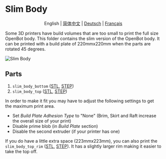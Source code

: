 # Slim Body

<p align="center">
  <span>English</span> |
  <a href="README.zh-CN.md">简体中文</a> |
  <a href="README.de-DE.md">Deutsch</a> |
  <a href="README.fr-FR.md">Français</a>
</p>

Some 3D printers have build volumes that are too small to print the full size OpenBot body.
This folder contains the slim version of the OpenBot body.
It can be printed with a build plate of 220mmx220mm when the parts are rotated 45 degrees.

![Slim Body](../../../../docs/images/slim_body.jpg)

## Parts

1) `slim_body_bottom` ([STL](slim_body_bottom.stl), [STEP](slim_body_bottom.step))
2) `slim_body_top` ([STL](slim_body_top.stl), [STEP](slim_body_top.step))

In order to make it fit you may have to adjust the following settings to get the maximum print area.

- Set *Build Plate Adhesion Type* to "None" (Brim, Skirt and Raft increase the overall size of your print)
- Disable prime blob (in *Build Plate* section)
- Disable the second extruder (if your printer has one)

If you do have a little extra space (223mmx223mm), you can also print the `slim_body_top_rim` ([STL](slim_body_top_rim.stl), [STEP](slim_body_top_rim.step)). It has a slightly larger rim making it easier to take the top off.
